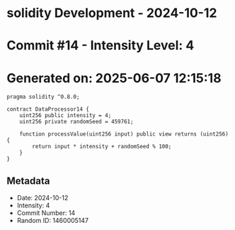 ﻿# solidity Development - 2024-10-12
# Commit #14 - Intensity Level: 4
# Generated on: 2025-06-07 12:15:18
```solidity
pragma solidity ^0.8.0;

contract DataProcessor14 {
    uint256 public intensity = 4;
    uint256 private randomSeed = 459761;

    function processValue(uint256 input) public view returns (uint256) {
        return input * intensity + randomSeed % 100;
    }
}
```
## Metadata
- Date: 2024-10-12
- Intensity: 4
- Commit Number: 14
- Random ID: 1460005147
